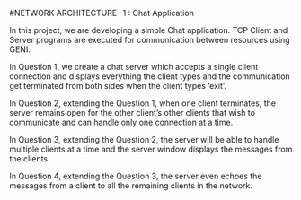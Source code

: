 #NETWORK ARCHITECTURE -1 : Chat Application

In this project, we are developing a simple Chat application. TCP Client and Server programs are executed for communication between resources using GENI. 

In Question 1, we create a chat server which accepts a single client connection and displays everything the client types and the communication get terminated from both sides when the client types ‘exit’. 

In Question 2, extending the Question 1, when one client terminates, the server remains open for the other client’s other clients that wish to communicate and can handle only one connection at a time. 

In Question 3, extending the Question 2, the server will be able to handle multiple clients at a time and the server window displays the messages from the clients. 

In Question 4, extending the Question 3, the server even echoes the messages from a client to all the remaining clients in the network.
